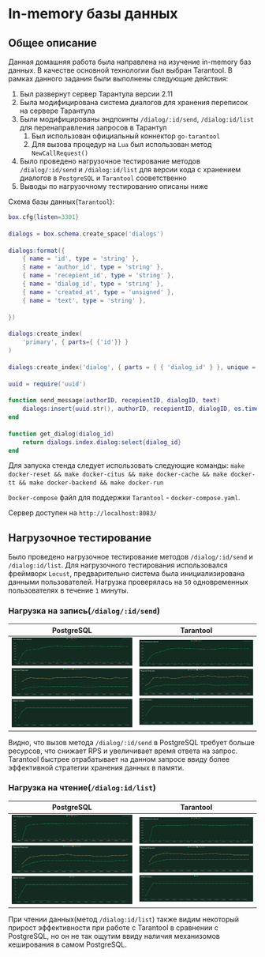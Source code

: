 # In-memory базы данных  
## Общее описание 
Данная домашняя работа была направлена на изучение in-memory баз данных. В качестве основной технологии был выбран Tarantool. В рамках данного задания были выполнены следующие действия:
1. Был развернут сервер Тарантула версии 2.11
2. Была модифицирована система диалогов для хранения переписок на сервере Тарантула
3. Были модифицированы эндпоинты `/dialog/:id/send`, `/dialog:id/list` для перенаправления запросов в Тарантул
    1. Был использован официальный коннектор `go-tarantool`
    2. Для вызова процедур на `Lua` был использован метод `NewCallRequest()`
4. Было проведено нагрузочное тестирование методов `/dialog/:id/send` и `/dialog:id/list` для версии кода с хранением диалогов в `PostgreSQL` и `Tarantool` сооветственно
5. Выводы по нагрузочному тестированию описаны ниже

Схема базы данных(`Tarantool`):
```lua
box.cfg{listen=3301}

dialogs = box.schema.create_space('dialogs')

dialogs:format({
    { name = 'id', type = 'string' },
    { name = 'author_id', type = 'string' },
    { name = 'recepient_id', type = 'string' },
    { name = 'dialog_id', type = 'string' },
    { name = 'created_at', type = 'unsigned' },
    { name = 'text', type = 'string' },

})

dialogs:create_index(
    'primary', { parts={ {'id'}} }
)

dialogs:create_index('dialog', { parts = { { 'dialog_id' } }, unique = false })

uuid = require('uuid')

function send_message(authorID, recepientID, dialogID, text)
    dialogs:insert{uuid.str(), authorID, recepientID, dialogID, os.time(os.date("!*t")), text}
end

function get_dialog(dialog_id)
    return dialogs.index.dialog:select{dialog_id}
end

```

Для запуска стенда следует использовать следующие команды:
`make docker-reset && make docker-citus && make docker-cache && make docker-tt && make docker-backend && make docker-run`

`Docker-compose` файл для поддержки `Tarantool` - `docker-compose.yaml`.

Сервер доступен на `http://localhost:8083/`

## Нагрузочное тестирование
Было проведено нагрузочное тестирование методов  `/dialog/:id/send` и `/dialog:id/list`. Для нагрузочного тестирования использовался фреймворк `Locust`, предварительно система была инициализирована данными пользователей. Нагрузка проверялась на `50` одновременных пользователях в течение `1` минуты.
### Нагрузка на запись(`/dialog/:id/send`)
PostgreSQL              |  Tarantool
:-------------------------:|:-------------------------:
!["PostgreSQL"](images/in-memory/psql_send_dialogs.png ) | !["Tatantool"](images/in-memory/tt_send_dialogs.png)

Видно, что вызов метода `/dialog/:id/send` в PostgreSQL требует больше ресурсов, что снижает RPS и увеличивает время ответа на запрос. Tarantool быстрее отрабатывает на данном запросе ввиду более эффективной стратегии хранения данных в памяти.

### Нагрузка на чтение(`/dialog:id/list`)
PostgreSQL              |  Tarantool
:-------------------------:|:-------------------------:
!["PostgreSQL"](images/in-memory/psql_list_dialogs.png ) | !["Tatantool"](images/in-memory/tt_list_dialogs.png)

При чтении данных(метод `/dialog:id/list`) также видим некоторый прирост эффективности при работе с Tarantool в сравнении с PostgreSQL, но он не так ощутим ввиду наличия механизомов кеширования в самом PostgreSQL.
